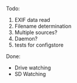 Todo:

1) EXIF data read
2) Filename determination
3) Multiple sources?
3) Daemon?
3) tests for configstore



Done:

- Drive watching
- SD Watching
